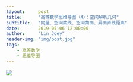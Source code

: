 ```yaml
---
layout:     post
title:      "高等数学思维导图（4）：空间解析几何"
subtitle:   "向量、空间曲线、空间曲面、异面直线距离"
date:       2019-05-06 12:00:00
author:     "Lin Joey"
header-img: "img/post.jpg"
tags:
    - 高等数学
    - 思维导图
---
```



![](https://linjoey-image.oss-cn-beijing.aliyuncs.com/4、空间解析几何.png)